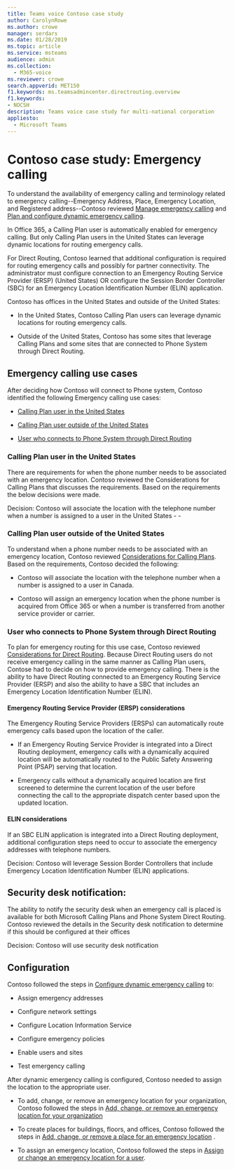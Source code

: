 ```yaml
---
title: Teams voice Contoso case study
author: CarolynRowe
ms.author: crowe
manager: serdars
ms.date: 01/28/2019
ms.topic: article
ms.service: msteams
audience: admin
ms.collection: 
  - M365-voice
ms.reviewer: crowe
search.appverid: MET150
f1.keywords: ms.teamsadmincenter.directrouting.overview
f1.keywords:
- NOCSH
description: Teams voice case study for multi-national corporation
appliesto: 
  - Microsoft Teams
---
```



# Contoso case study: Emergency calling

To understand the availability of emergency calling and terminology related to emergency calling--Emergency Address, Place, Emergency Location, and Registered address--Contoso reviewed [Manage emergency calling](what-are-emergency-locations-addresses-and-call-routing.md) and [Plan and configure dynamic emergency calling](configure-dynamic-emergency-calling.md).

In Office 365, a Calling Plan user is automatically enabled for emergency calling. But only Calling Plan users in the United States can leverage dynamic locations for routing emergency calls. 

For Direct Routing, Contoso learned that additional configuration is required for routing emergency calls and possibly for partner connectivity. The administrator must configure connection to an Emergency Routing Service Provider (ERSP) (United States) OR configure the Session Border Controller (SBC) for an Emergency Location Identification Number (ELIN) application.

Contoso has offices in the United States and outside of the United States:

- In the United States, Contoso Calling Plan users can leverage dynamic locations for routing emergency calls. 

- Outside of the United States, Contoso has some sites that leverage Calling Plans and some sites that are connected to Phone System through Direct Routing.

## Emergency calling use cases

After deciding how Contoso will connect to Phone system, Contoso identified the following Emergency calling use cases: 

- [Calling Plan user in the United States](#calling-plan-user-in-the-united-states) 

- [Calling Plan user outside of the United States](#calling-plan-user-outside-of-the-united-states)

- [User who connects to Phone System through Direct Routing](#user-who-connects-to-phone-system-through-direct-routing )


### Calling Plan user in the United States  

There are requirements for when the phone number needs to be associated with an emergency location.  Contoso reviewed the Considerations for Calling Plans that discusses the requirements.  Based on the requirements the below decisions were made.  

Decision: Contoso will associate the location with the telephone number when a number is assigned to a user in the United States  - - 

### Calling Plan user outside of the United States 

To understand when a phone number needs to be associated with an emergency location, Contoso reviewed  [Considerations for Calling Plans](what-are-emergency-locations-addresses-and-call-routing#considerations-for-calling-plans.md). Based on the requirements, Contoso decided the following:  

-  Contoso will associate the location with the telephone number when a number is assigned to a user in Canada. 

- Contoso will assign an emergency location when the phone number is acquired from Office 365 or when a number is transferred from another service provider or carrier. 

### User who connects to Phone System through Direct Routing 

To plan for emergency routing for this use case, Contoso reviewed [Considerations for Direct Routing](what-are-emergency-locations-addresses-and-call-routing#considerations-for-direct-routing.md). Because Direct Routing users do not receive emergency calling in the same manner as Calling Plan users, Contose had to decide on how to provide emergency calling. There is the ability to have Direct Routing connected to an Emergency Routing Service Provider (ERSP) and also the ability to have a SBC that includes an Emergency Location Identification Number (ELIN).   
#### Emergency Routing Service Provider (ERSP) considerations

The Emergency Routing Service Providers (ERSPs) can automatically route emergency calls based upon the location of the caller.  

- If an Emergency Routing Service Provider is integrated into a Direct Routing deployment, emergency calls with a dynamically acquired location will be automatically routed to the Public Safety Answering Point (PSAP) serving that location. 

- Emergency calls without a dynamically acquired location are first screened to determine the current location of the user before connecting the call to the appropriate dispatch center based upon the updated location. 


#### ELIN considerations

If an SBC ELIN application is integrated into a Direct Routing deployment, additional configuration steps need to occur to associate the emergency addresses with telephone numbers.  

Decision: Contoso will leverage Session Border Controllers that include Emergency Location Identification Number (ELIN) applications.  

## Security desk notification: 

The ability to notify the security desk when an emergency call is placed is available for both Microsoft Calling Plans and Phone System Direct Routing. Contoso reviewed the details in the Security desk notification to determine if this should be configured at their offices  

Decision: Contoso will use security desk notification 

## Configuration 

Contoso followed the steps in [Configure dynamic emergency calling](configure-dynamic-emergency-calling.md) to: 

- Assign emergency addresses 

- Configure network settings 

- Configure Location Information Service 

- Configure emergency policies 

- Enable users and sites 

- Test emergency calling 

After dynamic emergency calling is configured, Contoso needed to assign the location to the appropriate user.  

- To add, change, or remove an emergency location for your organization, Contoso followed the steps in [Add, change, or remove an emergency location for your organization](add-change-remove-emergency-location-organization.md)

- To create places for buildings, floors, and offices, Contoso followed the steps in [Add, change, or remove a place for an emergency location](add-change-remove-emergency-place-organization.md) . 

- To assign an emergency location, Contoso followed the steps in [Assign or change an emergency location for a user](assign-change-emergency-location-user.md). 

 